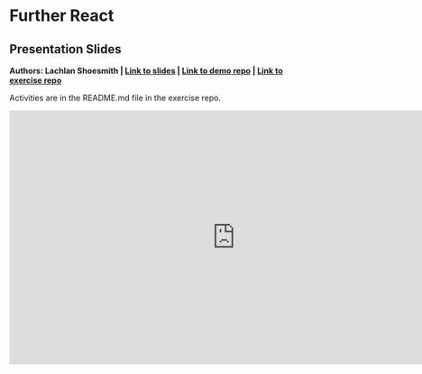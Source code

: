# Further React

## Presentation Slides
**Authors: Lachlan Shoesmith | [Link to slides](https://www.canva.com/design/DAGSm5IgDSU/fRVbxTekEvoKCxAcG6VWCg/edit) | [Link to demo repo](https://github.com/lachlanshoesmith/hookie-monster) | [Link to exercise repo](https://github.com/devsoc-unsw/devsoc-mail/tree/ws3/react)**

Activities are in the README.md file in the exercise repo.

<iframe src="https://www.canva.com/design/DAGSm5IgDSU/zdxO-cKL9jfhvzayAk6-Aw/view?embed" frameborder="0" width="800" height="450" allowfullscreen="true" mozallowfullscreen="true" webkitallowfullscreen="true"></iframe>